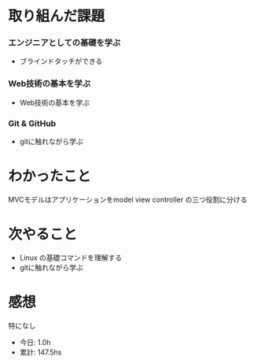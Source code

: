 # 取り組んだ課題
### エンジニアとしての基礎を学ぶ
* ブラインドタッチができる
### Web技術の基本を学ぶ
* Web技術の基本を学ぶ
### Git & GitHub
* gitに触れながら学ぶ
# わかったこと
MVCモデルはアプリケーションをmodel view controller の三つ役割に分ける
# 次やること
* Linux の基礎コマンドを理解する
* gitに触れながら学ぶ
# 感想
特になし
* 今日: 1.0h
* 累計: 147.5hs
